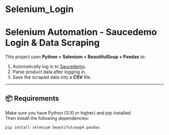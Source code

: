 # Selenium_Login
# Selenium Automation - Saucedemo Login & Data Scraping

This project uses **Python + Selenium + BeautifulSoup + Pandas** to:
1. Automatically log in to [Saucedemo](https://www.saucedemo.com/).
2. Parse product data after logging in.
3. Save the scraped data into a **CSV** file.

---

## 📦 Requirements

Make sure you have Python (3.10 or higher) and pip installed.  
Then install the following dependencies:

```bash
pip install selenium beautifulsoup4 pandas
